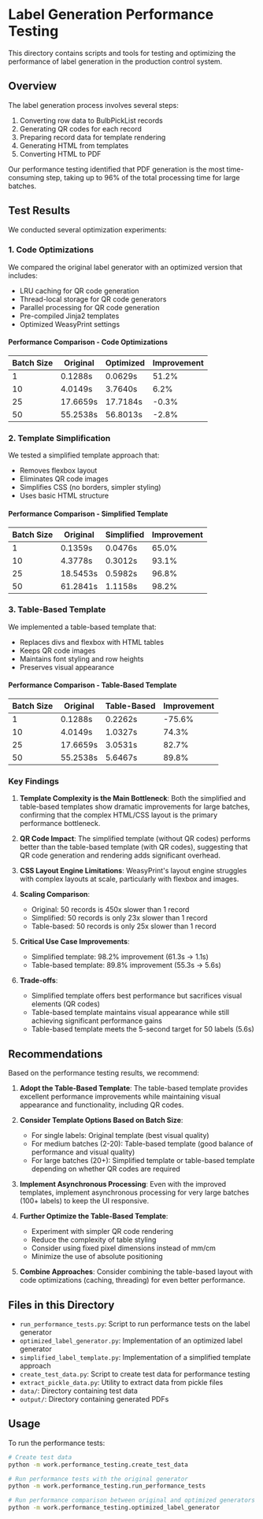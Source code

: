 # Label Generation Performance Testing

This directory contains scripts and tools for testing and optimizing the performance of label generation in the production control system.

## Overview

The label generation process involves several steps:

1. Converting row data to BulbPickList records
1. Generating QR codes for each record
1. Preparing record data for template rendering
1. Generating HTML from templates
1. Converting HTML to PDF

Our performance testing identified that PDF generation is the most time-consuming step, taking up to 96% of the total processing time for large batches.

## Test Results

We conducted several optimization experiments:

### 1. Code Optimizations

We compared the original label generator with an optimized version that includes:

- LRU caching for QR code generation
- Thread-local storage for QR code generators
- Parallel processing for QR code generation
- Pre-compiled Jinja2 templates
- Optimized WeasyPrint settings

#### Performance Comparison - Code Optimizations

| Batch Size | Original | Optimized | Improvement |
| ---------- | -------- | --------- | ----------- |
| 1          | 0.1288s  | 0.0629s   | 51.2%       |
| 10         | 4.0149s  | 3.7640s   | 6.2%        |
| 25         | 17.6659s | 17.7184s  | -0.3%       |
| 50         | 55.2538s | 56.8013s  | -2.8%       |

### 2. Template Simplification

We tested a simplified template approach that:

- Removes flexbox layout
- Eliminates QR code images
- Simplifies CSS (no borders, simpler styling)
- Uses basic HTML structure

#### Performance Comparison - Simplified Template

| Batch Size | Original | Simplified | Improvement |
| ---------- | -------- | ---------- | ----------- |
| 1          | 0.1359s  | 0.0476s    | 65.0%       |
| 10         | 4.3778s  | 0.3012s    | 93.1%       |
| 25         | 18.5453s | 0.5982s    | 96.8%       |
| 50         | 61.2841s | 1.1158s    | 98.2%       |

### 3. Table-Based Template

We implemented a table-based template that:

- Replaces divs and flexbox with HTML tables
- Keeps QR code images
- Maintains font styling and row heights
- Preserves visual appearance

#### Performance Comparison - Table-Based Template

| Batch Size | Original | Table-Based | Improvement |
| ---------- | -------- | ----------- | ----------- |
| 1          | 0.1288s  | 0.2262s     | -75.6%      |
| 10         | 4.0149s  | 1.0327s     | 74.3%       |
| 25         | 17.6659s | 3.0531s     | 82.7%       |
| 50         | 55.2538s | 5.6467s     | 89.8%       |

### Key Findings

1. **Template Complexity is the Main Bottleneck**: Both the simplified and table-based templates show dramatic improvements for large batches, confirming that the complex HTML/CSS layout is the primary performance bottleneck.

1. **QR Code Impact**: The simplified template (without QR codes) performs better than the table-based template (with QR codes), suggesting that QR code generation and rendering adds significant overhead.

1. **CSS Layout Engine Limitations**: WeasyPrint's layout engine struggles with complex layouts at scale, particularly with flexbox and images.

1. **Scaling Comparison**:

   - Original: 50 records is 450x slower than 1 record
   - Simplified: 50 records is only 23x slower than 1 record
   - Table-based: 50 records is only 25x slower than 1 record

1. **Critical Use Case Improvements**:

   - Simplified template: 98.2% improvement (61.3s → 1.1s)
   - Table-based template: 89.8% improvement (55.3s → 5.6s)

1. **Trade-offs**:

   - Simplified template offers best performance but sacrifices visual elements (QR codes)
   - Table-based template maintains visual appearance while still achieving significant performance gains
   - Table-based template meets the 5-second target for 50 labels (5.6s)

## Recommendations

Based on the performance testing results, we recommend:

1. **Adopt the Table-Based Template**: The table-based template provides excellent performance improvements while maintaining visual appearance and functionality, including QR codes.

1. **Consider Template Options Based on Batch Size**:

   - For single labels: Original template (best visual quality)
   - For medium batches (2-20): Table-based template (good balance of performance and visual quality)
   - For large batches (20+): Simplified template or table-based template depending on whether QR codes are required

1. **Implement Asynchronous Processing**: Even with the improved templates, implement asynchronous processing for very large batches (100+ labels) to keep the UI responsive.

1. **Further Optimize the Table-Based Template**:

   - Experiment with simpler QR code rendering
   - Reduce the complexity of table styling
   - Consider using fixed pixel dimensions instead of mm/cm
   - Minimize the use of absolute positioning

1. **Combine Approaches**: Consider combining the table-based layout with code optimizations (caching, threading) for even better performance.

## Files in this Directory

- `run_performance_tests.py`: Script to run performance tests on the label generator
- `optimized_label_generator.py`: Implementation of an optimized label generator
- `simplified_label_template.py`: Implementation of a simplified template approach
- `create_test_data.py`: Script to create test data for performance testing
- `extract_pickle_data.py`: Utility to extract data from pickle files
- `data/`: Directory containing test data
- `output/`: Directory containing generated PDFs

## Usage

To run the performance tests:

```bash
# Create test data
python -m work.performance_testing.create_test_data

# Run performance tests with the original generator
python -m work.performance_testing.run_performance_tests

# Run performance comparison between original and optimized generators
python -m work.performance_testing.optimized_label_generator
```
